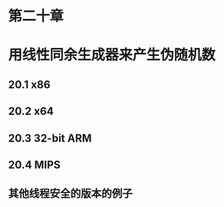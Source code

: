 # 第二十章
# 用线性同余生成器来产生伪随机数

## 20.1 x86


## 20.2 x64


## 20.3 32-bit ARM


## 20.4 MIPS


## 其他线程安全的版本的例子
